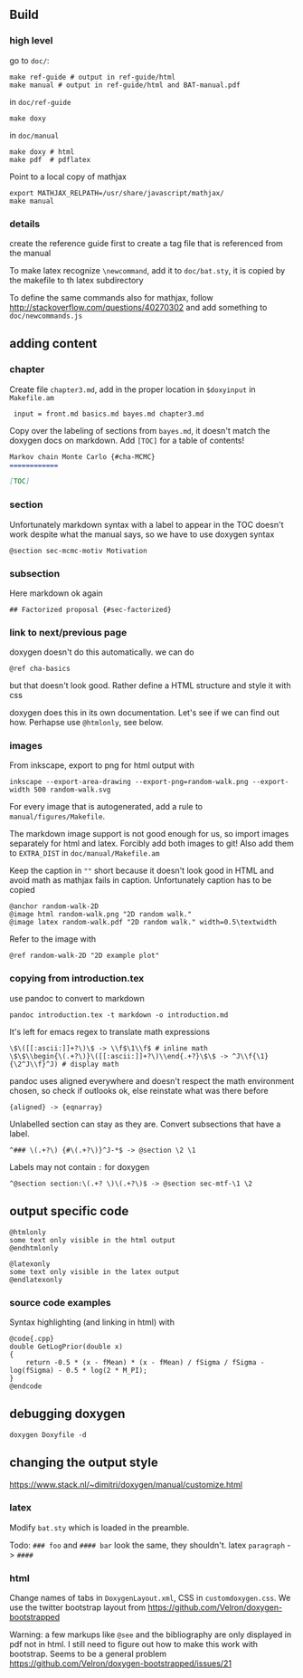 Build
-----

### high level

go to `doc/`:

    make ref-guide # output in ref-guide/html
    make manual # output in ref-guide/html and BAT-manual.pdf

in `doc/ref-guide`

    make doxy

in `doc/manual`

    make doxy # html
    make pdf  # pdflatex

Point to a local copy of mathjax

    export MATHJAX_RELPATH=/usr/share/javascript/mathjax/
    make manual

### details

create the reference guide first to create a tag file that is referenced from the manual

To make latex recognize `\newcommand`, add it to `doc/bat.sty`, it is copied by the makefile to th latex subdirectory

To define the same commands also for mathjax, follow http://stackoverflow.com/questions/40270302 and add something to `doc/newcommands.js`

adding content
--------------

### chapter

Create file `chapter3.md`, add in the proper location in `$doxyinput` in `Makefile.am`

     input = front.md basics.md bayes.md chapter3.md

Copy over the labeling of sections from `bayes.md`, it doesn't match the doxygen docs on markdown. Add `[TOC]` for a table of contents!

``` markdown
Markov chain Monte Carlo {#cha-MCMC}
============

[TOC]

```

### section

Unfortunately markdown syntax with a label to appear in the TOC doesn't work despite what the manual says, so we have to use doxygen syntax

    @section sec-mcmc-motiv Motivation

### subsection

Here markdown ok again

    ## Factorized proposal {#sec-factorized}


### link to next/previous page

doxygen doesn't do this automatically. we can do

    @ref cha-basics

but that doesn't look good. Rather define a HTML structure and style it with css

doxygen does this in its own documentation. Let's see if we can find out how. Perhapse use `@htmlonly`, see below.

### images

From inkscape, export to png for html output with

    inkscape --export-area-drawing --export-png=random-walk.png --export-width 500 random-walk.svg

For every image that is autogenerated, add a rule to `manual/figures/Makefile`.

The markdown image support is not good enough for us, so import images separately for html and latex. Forcibly add both images to git! Also add them to `EXTRA_DIST` in `doc/manual/Makefile.am`

Keep the caption in `""` short because it doesn't look good in HTML and avoid math as mathjax fails in caption. Unfortunately caption has to be copied

    @anchor random-walk-2D
    @image html random-walk.png "2D random walk."
    @image latex random-walk.pdf "2D random walk." width=0.5\textwidth

Refer to the image with

    @ref random-walk-2D "2D example plot"

### copying from introduction.tex

use pandoc to convert to markdown

    pandoc introduction.tex -t markdown -o introduction.md

It's left for emacs regex to translate math expressions

    \$\([[:ascii:]]+?\)\$ -> \\f$\1\\f$ # inline math
    \$\$\\begin{\(.+?\)}\([[:ascii:]]+?\)\\end{.+?}\$\$ -> ^J\\f{\1}{\2^J\\f}^J) # display math

pandoc uses aligned everywhere and doesn't respect the math environment chosen, so check if outlooks ok, else reinstate what was there before

    {aligned} -> {eqnarray}

Unlabelled section can stay as they are. Convert subsections that have a label.

    ^### \(.+?\) {#\(.+?\)}^J-*$ -> @section \2 \1

Labels may not contain `:` for doxygen

    ^@section section:\(.+? \)\(.+?\)$ -> @section sec-mtf-\1 \2


output specific code
----------

    @htmlonly
    some text only visible in the html output
    @endhtmlonly

    @latexonly
    some text only visible in the latex output
    @endlatexonly

### source code examples

Syntax highlighting (and linking in html) with

    @code{.cpp}
    double GetLogPrior(double x)
    {
        return -0.5 * (x - fMean) * (x - fMean) / fSigma / fSigma - log(fSigma) - 0.5 * log(2 * M_PI);
    }
    @endcode

debugging doxygen
-----------------

    doxygen Doxyfile -d

changing the output style
------------------------

https://www.stack.nl/~dimitri/doxygen/manual/customize.html

### latex

Modify `bat.sty` which is loaded in the preamble.

Todo: `### foo` and `#### bar` look the same, they shouldn't. latex `paragraph` -> `####`

### html

Change names of tabs in `DoxygenLayout.xml`, CSS in
`customdoxygen.css`. We use the twitter bootstrap layout from
https://github.com/Velron/doxygen-bootstrapped

Warning: a few markups like `@see` and the bibliography are only
displayed in pdf not in html. I still need to figure out how to make
this work with bootstrap. Seems to be a general problem
https://github.com/Velron/doxygen-bootstrapped/issues/21
